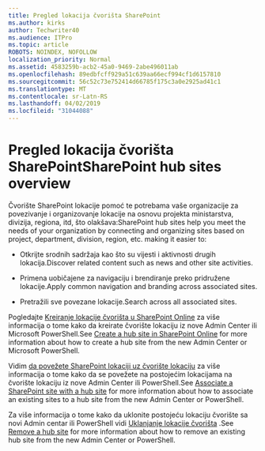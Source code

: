 ```yaml
---
title: Pregled lokacija čvorišta SharePoint
ms.author: kirks
author: Techwriter40
ms.audience: ITPro
ms.topic: article
ROBOTS: NOINDEX, NOFOLLOW
localization_priority: Normal
ms.assetid: 4583259b-acb2-45a0-9469-2abe496011ab
ms.openlocfilehash: 89edbfcff929a51c639aa66ecf994cf1d6157810
ms.sourcegitcommit: 56c52c73e752414d66785f175c3a0e2925ad41c1
ms.translationtype: MT
ms.contentlocale: sr-Latn-RS
ms.lasthandoff: 04/02/2019
ms.locfileid: "31044088"
---
```

# <a name="sharepoint-hub-sites-overview"></a><span data-ttu-id="d3178-102">Pregled lokacija čvorišta SharePoint</span><span class="sxs-lookup"><span data-stu-id="d3178-102">SharePoint hub sites overview</span></span>

<span data-ttu-id="d3178-103">Čvorište SharePoint lokacije pomoć te potrebama vaše organizacije za povezivanje i organizovanje lokacije na osnovu projekta ministarstva, divizija, regiona, itd, što olakšava:</span><span class="sxs-lookup"><span data-stu-id="d3178-103">SharePoint hub sites help you meet the needs of your organization by connecting and organizing sites based on project, department, division, region, etc. making it easier to:</span></span>

- <span data-ttu-id="d3178-104">Otkrijte srodnih sadržaja kao što su vijesti i aktivnosti drugih lokacija.</span><span class="sxs-lookup"><span data-stu-id="d3178-104">Discover related content such as news and other site activities.</span></span>


- <span data-ttu-id="d3178-105">Primena uobičajene za navigaciju i brendiranje preko pridružene lokacije.</span><span class="sxs-lookup"><span data-stu-id="d3178-105">Apply common navigation and branding across associated sites.</span></span>


- <span data-ttu-id="d3178-106">Pretražili sve povezane lokacije.</span><span class="sxs-lookup"><span data-stu-id="d3178-106">Search across all associated sites.</span></span>


<span data-ttu-id="d3178-107">Pogledajte [Kreiranje lokacije čvorišta u SharePoint Online](https://docs.microsoft.com/en-us/sharepoint/create-hub-site) za više informacija o tome kako da kreirate čvorište lokaciju iz nove Admin Center ili Microsoft PowerShell.</span><span class="sxs-lookup"><span data-stu-id="d3178-107">See [Create a hub site in SharePoint Online](https://docs.microsoft.com/en-us/sharepoint/create-hub-site) for more information about how to create a hub site from the new Admin Center or Microsoft PowerShell.</span></span> 

<span data-ttu-id="d3178-108">Vidim [da povežete SharePoint lokaciji uz čvorište lokaciju](https://support.office.com/en-us/article/associate-a-sharepoint-site-with-a-hub-site-ae0009fd-af04-4d3d-917d-88edb43efc05) za više informacija o tome kako da se povežete na postojećim lokacijama na čvorište lokaciju iz nove Admin Center ili PowerShell.</span><span class="sxs-lookup"><span data-stu-id="d3178-108">See [Associate a SharePoint site with a hub site](https://support.office.com/en-us/article/associate-a-sharepoint-site-with-a-hub-site-ae0009fd-af04-4d3d-917d-88edb43efc05) for more information about how to associate an existing sites to a hub site from the new Admin Center or PowerShell.</span></span>  

<span data-ttu-id="d3178-109">Za više informacija o tome kako da uklonite postojeću lokaciju čvorište sa novi Admin centar ili PowerShell vidi [Uklanjanje lokacije čvorišta](https://docs.microsoft.com/en-us/sharepoint/remove-hub-site) .</span><span class="sxs-lookup"><span data-stu-id="d3178-109">See [Remove a hub site](https://docs.microsoft.com/en-us/sharepoint/remove-hub-site) for more information about how to remove an existing hub site from the new Admin Center or PowerShell.</span></span> 
